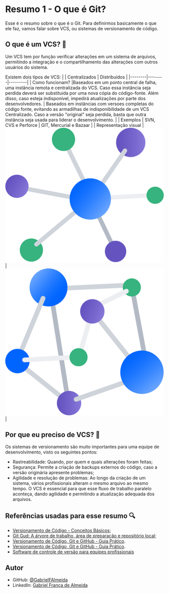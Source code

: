 # Resumo 1 - O que é Git? 

Esse é o resumo sobre o que é o Git. Para definirmos basicamente o que ele faz, vamos falar sobre VCS, ou sistemas de versionamento de código.

## O que é um VCS? 🔨
Um VCS tem por função verificar alterações em um sistema de arquivos, permitindo a integração e o compartilhamento das alterações com outros usuários do sistema.

Existem dois tipos de VCS:
|   | Centralizados | Distribuídos |
|--------|--------|---------|
| Como funcionam? |Baseados em um ponto central de falha, uma instância remota e centralizada do VCS. Caso essa instância seja perdida deverá ser substituida por uma nova cópia do código-fonte. Além disso, caso esteja indisponível, impedirá atualizações por parte dos desenvolvedores. | Baseados em instâncias com versoes completas do código fonte, evitando as armadilhas de indisponibilidade de um VCS Centralizado. Caso a versão "original" seja perdida, basta que outra instância seja usada para liderar o desenvolvimento. |
| Exemplos | SVN, CVS e Perforce | GIT, Mercurial e Bazaar |
| Representação visual | ![VCS Centralizado](./../imagens/centralized-vcs.png) | ![VCS Distribuído](./../imagens/distributed-vcs.png) |

## Por que eu preciso de VCS? 🤯
Os sistemas de versionamento são muito importantes para uma equipe de desenvolvimento, visto os seguintes pontos:
- Rastreabilidade: Quando, por quem e quais alterações foram feitas;
- Segurança: Permite a criação de backups externos do código, caso a versão originária apresente problemas;
- Agilidade e resolução de problemas: Ao longo da criação de um sistema, vários profissionais alteram o mesmo arquivo ao mesmo tempo. O VCS é essencial para que esse fluxo de trabalho paralelo aconteça, dando agilidade e permitindo a atualização adequada dos arquivos.
 
## Referências usadas para esse resumo 🔍
- [Versionamento de Código - Conceitos Básicos](https://www.dio.me/articles/versionamento-de-codigo-conceitos-basicos);
- [Git Gud: A árvore de trabalho, área de preparação e repositório local](https://medium.com/@lucasmaurer/git-gud-the-working-tree-staging-area-and-local-repo-a1f0f4822018);
- [Versionamento de Código, Git e GitHub - Guia Prático](https://www.dio.me/articles/versionamento-de-codigo-git-e-github-guia-pratico).
- [Versionamento de Código, Git e GitHub - Guia Prático](https://www.dio.me/articles/versionamento-de-codigo-git-e-github-guia-pratico).
- [Software de controle de versão para equipes profissionais](https://bitbucket.org/product/br/version-control-software)

## Autor

- GitHub: [@GabrielFAlmeida](https://github.com/GabrielFAlmeida)
- LinkedIn: [Gabriel França de Almeida](https://www.linkedin.com/in/gabriel-frnca/)